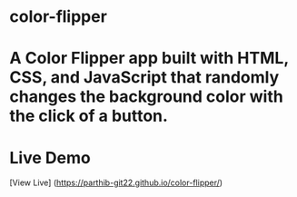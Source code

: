 # color-flipper

# A Color Flipper app built with HTML, CSS, and JavaScript that randomly changes the background color with the click of a button.

# Live Demo
[View Live] (https://parthib-git22.github.io/color-flipper/)

